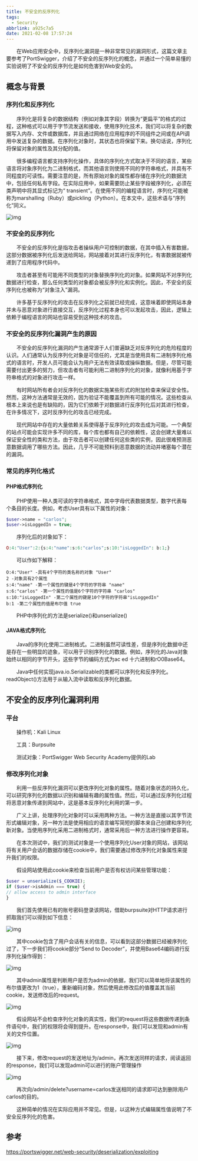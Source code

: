 ```yaml
---
title: 不安全的反序列化
tags:
  - Security
abbrlink: a925c7a5
date: 2021-02-08 17:57:24
---
```


　　在Web应用安全中，反序列化漏洞是一种非常常见的漏洞形式，这篇文章主要参考了PortSwigger，介绍了不安全的反序列化的概念，并通过一个简单易懂的实验说明了不安全的反序列化是如何危害到Web安全的。

## 概念与背景

### 序列化和反序列化

　　序列化是将复杂的数据结构（例如对象其字段）转换为“更扁平”的格式的过程，这种格式可以用于字节流发送和接收，使用序列化技术，我们可以将复杂的数据写入内存、文件或数据库，并且通过网络在应用程序的不同组件之间或在API调用中发送复杂的数据。在序列化对象时，其状态也将保留下来。换句话说，序列化将保留对象的属性及其分配的值。

　　很多编程语言都支持序列化操作，具体的序列化方式取决于不同的语言，某些语言将对象序列化为二进制格式，而其他语言则使用不同的字符串格式，并具有不同程度的可读性。需要注意的是，所有原始对象的属性都存储在序列化的数据流中，包括任何私有字段。在实际应用中，如果需要防止某些字段被序列化，必须在类声明中将其显式标记为“ transient”。在使用不同的编程语言时，序列化可能被称为marshalling（Ruby）或pickling（Python）。在本文中，这些术语与“序列化”同义。

![img](https://gitee.com/zhili123/images/raw/master/20210208180129.png)

<!--more-->

### 不安全的反序列化

　　不安全的反序列化是指攻击者操纵用户可控制的数据，在其中插入有害数据，这部分数据被序列化后发送给网站，网站接着对其进行反序列化，有害数据就被传递到了应用程序代码中。

　　攻击者甚至有可能用不同类型的对象替换序列化的对象。如果网站不对序列化数据进行检查，那么任何类型的对象都会被反序列化和实例化。因此，不安全的反序列化也被称为“对象注入”漏洞。

　　许多基于反序列化的攻击在反序列化之前就已经完成，这意味着即使网站本身并未与恶意对象进行直接交互，反序列化过程本身也可以发起攻击，因此，逻辑上依赖于编程语言的网站也容易受到这种技术的攻击。

### 不安全的反序列化漏洞产生的原因

　　不安全的反序列化漏洞的产生通常源于人们普遍缺乏对反序列化的危险程度的认识。人们通常认为反序列化对象是可信任的，尤其是当使用具有二进制序列化格式的语言时，开发人员可能会认为用户无法有效读取或操纵数据。但是，尽管可能需要付出更多的努力，但攻击者有可能利用二进制序列化的对象，就像利用基于字符串格式的对象进行攻击一样。

　　有时网站所有者会对反序列化的数据实施某些形式的附加检查来保证安全性。然而，这种方法通常是无效的，因为验证不能覆盖到所有可能的情况。这些检查从根本上来说也是有缺陷的，因为它们依赖于对数据进行反序列化后对其进行检查，在许多情况下，这时反序列化的攻击已经完成。

　　现代网站中存在的大量依赖关系使得基于反序列化的攻击成为可能。一个典型的站点可能会实现许多不同的库，每个库也都有自己的依赖性，这会创建大量难以保证安全性的类和方法，由于攻击者可以创建任何这些类的实例，因此很难预测恶意数据调用了哪些方法。因此，几乎不可能预料到恶意数据的流动并堵塞每个潜在的漏洞。

### 常见的序列化格式

#### PHP格式序列化

　　PHP使用一种人类可读的字符串格式，其中字母代表数据类型，数字代表每个条目的长度。例如，考虑User具有以下属性的对象：

```php
$user->name = "carlos";
$user->isLoggedIn = true;
```

　　序列化后的对象如下：

```php
O:4:"User":2:{s:4:"name":s:6:"carlos";s:10:"isLoggedIn": b:1;}
```

　　可以作如下解释：

```
O:4:"User" -具有4个字符的类名称的对象 "User"
2 -对象具有2个属性
s:4:"name" -第一个属性的键是4个字符的字符串 "name"
s:6:"carlos" -第一个属性的值是6个字符的字符串 "carlos"
s:10:"isLoggedIn" -第二个属性的键是10个字符的字符串"isLoggedIn"
b:1 -第二个属性的值是布尔值 true
```

　　PHP中序列化的方法是serialize()和unserialize()

#### JAVA格式序列化

　　Java的序列化使用二进制格式。二进制虽然可读性差，但是序列化数据中还是存在一些明显的迹象，可以用于识别序列化的数据。例如，序列化的Java对象始终以相同的字节开头，这些字节的编码方式为ac ed 十六进制和rO0Base64。

　　Java中任何实现java.io.Serializable的类都可以序列化和反序列化。readObject()方法用于从输入流中读取和反序列化数据。



## 不安全的反序列化漏洞利用

### 平台

　　操作机：Kali Linux

　　工具：Burpsuite

　　测试对象：PortSwigger Web Security Academy提供的Lab

### 修改序列化对象

　　利用一些反序列化漏洞可以更改序列化对象的属性。随着对象状态的持久化，可以研究序列化的数据以识别和编辑有趣的属性值。然后，可以通过反序列化过程将恶意对象传递到网站中，这是基本反序列化利用的第一步。

　　广义上讲，处理序列化对象时可以采用两种方法。一种方法是直接以其字节流形式编辑对象，另一种方法是使用相应的语言编写简短的脚本来自己创建和序列化新对象。当使用序列化采用二进制格式时，通常采用后一种方法进行操作更容易。

　　在本次测试中，我们的测试对象是一个使用序列化User对象的网站，该网站将有关用户会话的数据存储在cookie中，我们需要通过修改序列化对象属性来提升我们的权限。

　　假设网站使用此cookie来检查当前用户是否有权访问某些管理功能：

```php
$user = unserialize($_COOKIE);
if ($user->isAdmin === true) {
// allow access to admin interface
}
```

　　我们首先使用已有的账号密码登录该网站，借助burpsuite对HTTP请求进行抓取我们可以得到如下信息：

![img](https://gitee.com/zhili123/images/raw/master/20210208180823.png)

　　其中cookie包含了用户会话有关的信息，可以看到这部分数据已经被序列化过了，下一步我们将cookie部分“Send to Decoder”，并使用Base64编码进行反序列化操作得到：

![img](https://gitee.com/zhili123/images/raw/master/20210208180851.png)

　　其中admin属性是判断用户是否为admin的依据，我们可以简单地将该属性的布尔值更改为1（true），重新编码对象，然后使用此修改后的值覆盖其当前cookie，发送修改后的request。

![img](https://gitee.com/zhili123/images/raw/master/20210208180918.png)

　　假设网站不会检查序列化对象的真实性，我们的request将这些数据传递到条件语句中，我们的权限将会得到提升。在response中，我们可以发现和admin有关的文件位置。

![img](https://gitee.com/zhili123/images/raw/master/20210208180944.png)

　　接下来，修改request的发送地址为/admin，再次发送同样的请求，阅读返回的response，我们可以发现admin可以进行的账户管理操作

![img](https://gitee.com/zhili123/images/raw/master/20210208181010.png)

　　再次向/admin/delete?username=carlos发送相同的请求即可达到删除用户carlos的目的。

　　这种简单的情况在实际应用并不常见。但是，以这种方式编辑属性值说明了不安全反序列化的危害。

## 参考

https://portswigger.net/web-security/deserialization/exploiting